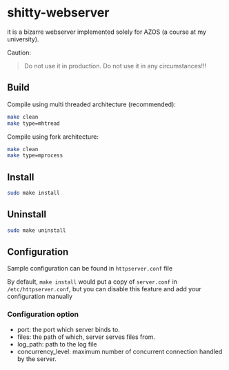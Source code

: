 # shitty-webserver
it is a bizarre webserver implemented solely for AZOS (a course at my university).

Caution:
>Do not use it in production.
>Do not use it in any circumstances!!!

## Build
Compile using multi threaded architecture (recommended):
```bash 
make clean 
make type=mhtread
```

Compile using fork architecture:
```bash 
make clean 
make type=mprocess
```

## Install 
```bash 
sudo make install
```

## Uninstall 
```bash 
sudo make uninstall
```
## Configuration 
Sample configuration can be found in `httpserver.conf` file

By default, `make install` would put a copy of `server.conf` in `/etc/httpserver.conf`, but you can disable this feature and add your configuration manually

### Configuration option 

- port: the port which server binds to.
- files: the path of which, server serves files from. 
- log_path: path to the log file
- concurrency_level: maximum number of concurrent connection handled by the server. 



